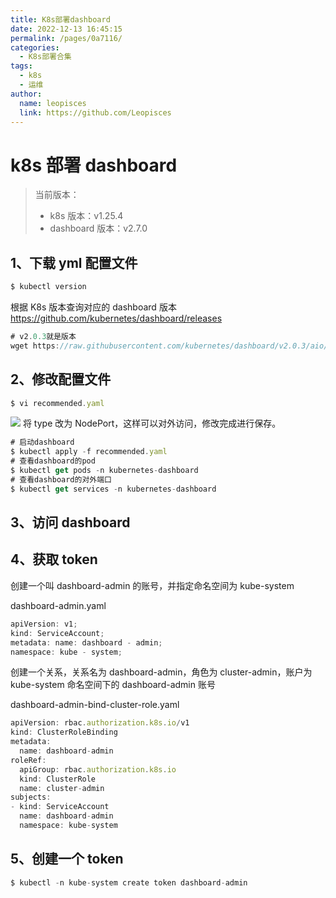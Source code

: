 ```yaml
---
title: K8s部署dashboard
date: 2022-12-13 16:45:15
permalink: /pages/0a7116/
categories:
  - K8s部署合集
tags:
  - k8s
  - 运维
author:
  name: leopisces
  link: https://github.com/Leopisces
---
```


# k8s 部署 dashboard

> 当前版本：
>
> - k8s 版本：v1.25.4
> - dashboard 版本：v2.7.0

## 1、下载 yml 配置文件

```js
$ kubectl version
```

根据 K8s 版本查询对应的 dashboard 版本  
https://github.com/kubernetes/dashboard/releases

```js
# v2.0.3就是版本
wget https://raw.githubusercontent.com/kubernetes/dashboard/v2.0.3/aio/deploy/recommended.yaml
```

## 2、修改配置文件

```js
$ vi recommended.yaml
```

![](/pics/1.png)
将 type 改为 NodePort，这样可以对外访问，修改完成进行保存。

```js
# 启动dashboard
$ kubectl apply -f recommended.yaml
# 查看dashboard的pod
$ kubectl get pods -n kubernetes-dashboard
# 查看dashboard的对外端口
$ kubectl get services -n kubernetes-dashboard
```

## 3、访问 dashboard

## 4、获取 token

创建一个叫 dashboard-admin 的账号，并指定命名空间为 kube-system

dashboard-admin.yaml

```js
apiVersion: v1;
kind: ServiceAccount;
metadata: name: dashboard - admin;
namespace: kube - system;
```

创建一个关系，关系名为 dashboard-admin，角色为 cluster-admin，账户为 kube-system 命名空间下的 dashboard-admin 账号

dashboard-admin-bind-cluster-role.yaml

```js
apiVersion: rbac.authorization.k8s.io/v1
kind: ClusterRoleBinding
metadata:
  name: dashboard-admin
roleRef:
  apiGroup: rbac.authorization.k8s.io
  kind: ClusterRole
  name: cluster-admin
subjects:
- kind: ServiceAccount
  name: dashboard-admin
  namespace: kube-system
```

## 5、创建一个 token

```js
$ kubectl -n kube-system create token dashboard-admin
```
